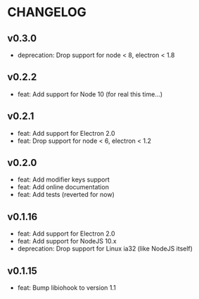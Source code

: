 # CHANGELOG

## v0.3.0

* deprecation: Drop support for node < 8, electron < 1.8

## v0.2.2

* feat: Add support for Node 10 (for real this time...)

## v0.2.1

* feat: Add support for Electron 2.0
* feat: Drop support for node < 6, electron < 1.2

## v0.2.0

* feat: Add modifier keys support
* feat: Add online documentation
* feat: Add tests (reverted for now)

## v0.1.16

* feat: Add support for Electron 2.0
* feat: Add support for NodeJS 10.x
* deprecation: Drop support for Linux ia32 (like NodeJS itself)

## v0.1.15

* feat: Bump libiohook to version 1.1
